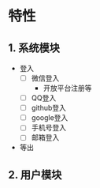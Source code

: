 # 特性

## 1. 系统模块

+ 登入
  + [ ] 微信登入
    + 开放平台注册等
  + [ ] QQ登入
  + [ ] github登入
  + [ ] google登入
  + [ ] 手机号登入
  + [ ] 邮箱登入

+ 等出

## 2. 用户模块

